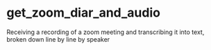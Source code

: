 # get_zoom_diar_and_audio
Receiving a recording of a zoom meeting and transcribing it into text, broken down line by line by speaker
